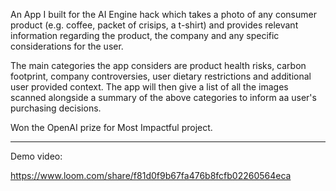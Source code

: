 An App I built for the AI Engine hack which takes a photo of any consumer product (e.g. coffee, packet of crisips, a t-shirt) and provides relevant information regarding the product, the company and any specific considerations for the user. 

The main categories the app considers are product health risks, carbon footprint, company controversies, user dietary restrictions and additional user provided context. The app will then give a list of all the images scanned alongside a summary of the above categories to inform aa user's purchasing decisions.

Won the OpenAI prize for Most Impactful project.

--- 

Demo video: 

https://www.loom.com/share/f81d0f9b67fa476b8fcfb02260564eca
